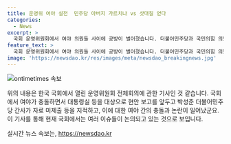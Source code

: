 ```yaml
---
title: 운영위 여야 설전  민주당 아버지 가르치냐 vs 삿대질 얻다
categories:
  - News
excerpt: >
  국회 운영위원회에서 여야 의원들 사이에 공방이 벌어졌습니다. 더불어민주당과 국민의힘 의원들이 대통령실의 현안 보고 자료 제출 문제를 놓고 맞서며 강한 비판과 공방을 이뤘습니다. 또한 국가안보실 1차장 김태효는 대통령이 격노한 적이 없었으며, 정진석 대통령 비서실장은 대통령실의 전화번호가 기밀 보안사항이라고 설명했습니다. 해당 상황은 여러 언론 매체를 통해 실시간으로 전파되고 있으며, 이에 대한 높은 관심이 예상됩니다.
feature_text: >
  국회 운영위원회에서 여야 의원들 사이에 공방이 벌어졌습니다. 더불어민주당과 국민의힘 의원들이 대통령실의 현안 보고 자료 제출 문제를 놓고 맞서며 강한 비판과 공방을 이뤘습니다. 또한 국가안보실 1차장 김태효는 대통령이 격노한 적이 없었으며, 정진석 대통령 비서실장은 대통령실의 전화번호가 기밀 보안사항이라고 설명했습니다. 해당 상황은 여러 언론 매체를 통해 실시간으로 전파되고 있으며, 이에 대한 높은 관심이 예상됩니다.
image: 'https://newsdao.kr/res/images/meta/newsdao_breakingnews.jpg'
---
```


<p><img src="https://newsdao.kr/res/images/meta/newsdao_breakingnews.jpg" alt="ontimetimes 속보" /></p>

<p>위의 내용은 한국 국회에서 열린 운영위원회 전체회의에 관한 기사인 것 같습니다. 국회에서 여야가 충돌하면서 대통령실 등을 대상으로 현안 보고를 앞두고 박성준 더불어민주당 간사가 자료 미제출 등을 지적하고, 이에 대한 여야 간의 충돌과 논란이 일어났군요. 이 기사를 통해 현재 국회에서는 여러 이슈들이 논의되고 있는 것으로 보입니다.</p>
실시간 뉴스 속보는, <a href="https://newsdao.kr" rel="dofollow">https://newsdao.kr</a>


